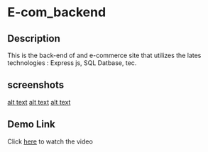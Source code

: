 # E-com_backend

## Description 
This is the back-end of and e-commerce site that utilizes the lates technologies : Express js, SQL Datbase, tec.

## screenshots
[alt text](./sc/Screenshot%202022-08-17%20012358.jpg)
[alt text](./sc/Screenshot%202022-08-17%20012521.jpg)
[alt text](./sc/Screenshot%202022-08-17%20012712.jpg)

## Demo Link
Click [here](https://watch.screencastify.com/v/WkjcmPW3F4S6ihZ8lDVR) to watch the video
